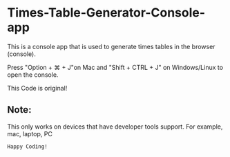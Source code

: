 # Times-Table-Generator-Console-app
This is a console app that is used to generate times tables in the browser (console).

Press "Option + ⌘ + J"on Mac and "Shift + CTRL + J" on Windows/Linux to open the console.

This Code is original!

## Note:
This only works on devices that have developer tools support. For example, mac, laptop, PC

```
Happy Coding!
```
